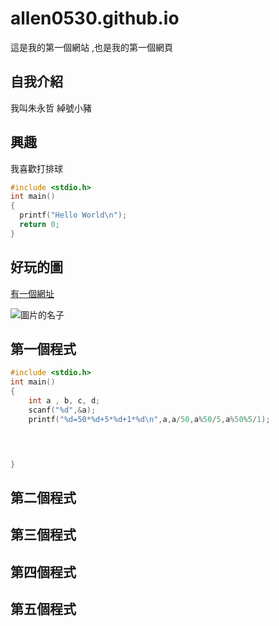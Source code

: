# allen0530.github.io

這是我的第一個網站 ,也是我的第一個網頁

## 自我介紹
我叫朱永哲 綽號小豬

## 興趣
我喜歡打排球

```c
#include <stdio.h>
int main()
{
  printf("Hello World\n");
  return 0;
}
```


## 好玩的圖

[有一個網址](https://moodle.mcu.edu.tw/)

![圖片的名子](https://img.wreadit.com/member/158/blogId/easylifetw/149810/article_cover/149810-e23d80efef1f07da6989940f9352300b.png)
## 第一個程式
```c
#include <stdio.h>
int main()
{
	int a , b, c, d;
	scanf("%d",&a);
	printf("%d=50*%d+5*%d+1*%d\n",a,a/50,a%50/5,a%50%5/1);
	



}
```
## 第二個程式






## 第三個程式



## 第四個程式






## 第五個程式
